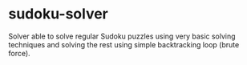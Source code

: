 # sudoku-solver
Solver able to solve regular Sudoku puzzles using very basic solving techniques and solving the rest using simple backtracking loop (brute force).
